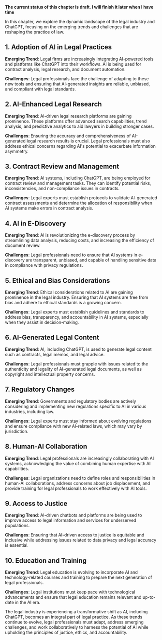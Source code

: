 **The current status of this chapter is draft. I will finish it later when I have time**

In this chapter, we explore the dynamic landscape of the legal industry and ChatGPT, focusing on the emerging trends and challenges that are reshaping the practice of law.

**1. Adoption of AI in Legal Practices**
----------------------------------------

**Emerging Trend**: Legal firms are increasingly integrating AI-powered tools and platforms like ChatGPT into their workflows. AI is being used for contract analysis, legal research, and document automation.

**Challenges**: Legal professionals face the challenge of adapting to these new tools and ensuring that AI-generated insights are reliable, unbiased, and compliant with legal standards.

**2. AI-Enhanced Legal Research**
---------------------------------

**Emerging Trend**: AI-driven legal research platforms are gaining prominence. These platforms offer advanced search capabilities, trend analysis, and predictive analytics to aid lawyers in building stronger cases.

**Challenges**: Ensuring the accuracy and comprehensiveness of AI-generated legal research results is crucial. Legal professionals must also address ethical concerns regarding AI's potential to exacerbate information asymmetry.

**3. Contract Review and Management**
-------------------------------------

**Emerging Trend**: AI systems, including ChatGPT, are being employed for contract review and management tasks. They can identify potential risks, inconsistencies, and non-compliance issues in contracts.

**Challenges**: Legal experts must establish protocols to validate AI-generated contract assessments and determine the allocation of responsibility when AI systems make errors in contract analysis.

**4. AI in E-Discovery**
------------------------

**Emerging Trend**: AI is revolutionizing the e-discovery process by streamlining data analysis, reducing costs, and increasing the efficiency of document review.

**Challenges**: Legal professionals need to ensure that AI systems in e-discovery are transparent, unbiased, and capable of handling sensitive data in compliance with privacy regulations.

**5. Ethical and Bias Considerations**
--------------------------------------

**Emerging Trend**: Ethical considerations related to AI are gaining prominence in the legal industry. Ensuring that AI systems are free from bias and adhere to ethical standards is a growing concern.

**Challenges**: Legal experts must establish guidelines and standards to address bias, transparency, and accountability in AI systems, especially when they assist in decision-making.

**6. AI-Generated Legal Content**
---------------------------------

**Emerging Trend**: AI, including ChatGPT, is used to generate legal content such as contracts, legal memos, and legal advice.

**Challenges**: Legal professionals must grapple with issues related to the authenticity and legality of AI-generated legal documents, as well as copyright and intellectual property concerns.

**7. Regulatory Changes**
-------------------------

**Emerging Trend**: Governments and regulatory bodies are actively considering and implementing new regulations specific to AI in various industries, including law.

**Challenges**: Legal experts must stay informed about evolving regulations and ensure compliance with new AI-related laws, which may vary by jurisdiction.

**8. Human-AI Collaboration**
-----------------------------

**Emerging Trend**: Legal professionals are increasingly collaborating with AI systems, acknowledging the value of combining human expertise with AI capabilities.

**Challenges**: Legal organizations need to define roles and responsibilities in human-AI collaborations, address concerns about job displacement, and provide training for legal professionals to work effectively with AI tools.

**9. Access to Justice**
------------------------

**Emerging Trend**: AI-driven chatbots and platforms are being used to improve access to legal information and services for underserved populations.

**Challenges**: Ensuring that AI-driven access to justice is equitable and inclusive while addressing issues related to data privacy and legal accuracy is essential.

**10. Education and Training**
------------------------------

**Emerging Trend**: Legal education is evolving to incorporate AI and technology-related courses and training to prepare the next generation of legal professionals.

**Challenges**: Legal institutions must keep pace with technological advancements and ensure that legal education remains relevant and up-to-date in the AI era.

The legal industry is experiencing a transformative shift as AI, including ChatGPT, becomes an integral part of legal practice. As these trends continue to evolve, legal professionals must adapt, address emerging challenges, and work collaboratively to harness the potential of AI while upholding the principles of justice, ethics, and accountability.
